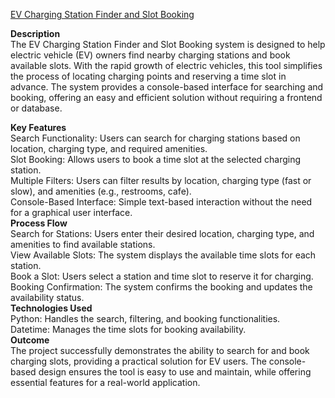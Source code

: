 <a href="https://colab.research.google.com/drive/1s8i7559BJvk-rGHQlWQ3_FTmBaFNaYNf?usp=sharing" target="_blank">EV Charging Station Finder and Slot Booking</a>

**Description**<br/>
The EV Charging Station Finder and Slot Booking system is designed to help electric vehicle (EV) owners find nearby charging stations and book available slots. With the rapid growth of electric vehicles, this tool simplifies the process of locating charging points and reserving a time slot in advance. The system provides a console-based interface for searching and booking, offering an easy and efficient solution without requiring a frontend or database.
<br/>


**Key Features**<br/>
Search Functionality: Users can search for charging stations based on location, charging type, and required amenities.<br/>
Slot Booking: Allows users to book a time slot at the selected charging station.<br/>
Multiple Filters: Users can filter results by location, charging type (fast or slow), and amenities (e.g., restrooms, cafe).<br/>
Console-Based Interface: Simple text-based interaction without the need for a graphical user interface.<br/>
**Process Flow**<br/>
Search for Stations: Users enter their desired location, charging type, and amenities to find available stations.<br/>
View Available Slots: The system displays the available time slots for each station.<br/>
Book a Slot: Users select a station and time slot to reserve it for charging.<br/>
Booking Confirmation: The system confirms the booking and updates the availability status.<br/>
**Technologies Used**<br/>
Python: Handles the search, filtering, and booking functionalities.<br/>
Datetime: Manages the time slots for booking availability.<br/>
**Outcome**<br/>
The project successfully demonstrates the ability to search for and book charging slots, providing a practical solution for EV users. The console-based design ensures the tool is easy to use and maintain, while offering essential features for a real-world application.<br/>


